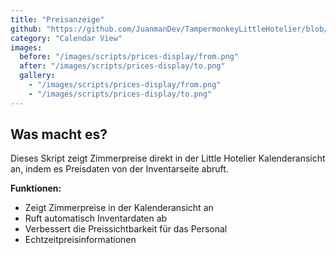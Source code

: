 ```yaml
---
title: "Preisanzeige"
github: "https://github.com/JuanmanDev/TampermonkeyLittleHotelier/blob/main/frontdesk/prices.user.js"
category: "Calendar View"
images:
  before: "/images/scripts/prices-display/from.png"
  after: "/images/scripts/prices-display/to.png"
  gallery:
    - "/images/scripts/prices-display/from.png"
    - "/images/scripts/prices-display/to.png"
---
```


## Was macht es?

Dieses Skript zeigt Zimmerpreise direkt in der Little Hotelier Kalenderansicht an, indem es Preisdaten von der Inventarseite abruft.

**Funktionen:**
- Zeigt Zimmerpreise in der Kalenderansicht an
- Ruft automatisch Inventardaten ab
- Verbessert die Preissichtbarkeit für das Personal
- Echtzeitpreisinformationen
